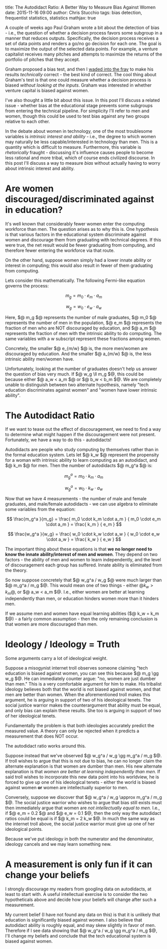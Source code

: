 title: The Autodidact Ratio: A Better Way to Measure Bias Against Women
date: 2015-11-16 09:00
author: Chris Stucchio
tags: bias detection, frequentist statistics, statistics
mathjax: true

A couple of weeks ago Paul Graham wrote a bit about the detection of bias - i.e., the question of whether a decision process favors some subgroup in a manner that reduces outputs. Specifically, the decision process receives a set of data points and renders a go/no go decision for each one. The goal is to maximize the output of the selected data points. For example, a venture capitalist receives many pitches and attempts to maximize the returns of the portfolio of pitches that they accept.

Graham proposed a bias test, and then I [waded into the fray](/blog/2015/paul_grahams_bias_test.html) to make his results *technically* correct - the best kind of correct. The cool thing about Graham's test is that one could measure whether a decision process is biased *without looking at the inputs*. Graham was interested in whether venture capital is biased against women.

I've also thought a little bit about this issue. In this post I'll discuss a related issue - whether bias at the educational stage prevents some subgroups from entering the technical pipeline. For simplicity I'll refer to men and women, though this could be used to test bias against any two groups relative to each other.

In the debate about women in technology, one of the most troublesome variables is *intrinsic interest and ability* - i.e., the degree to which women may naturally be less capable/interested in technology than men. This is a quantity which is difficult to measure. Furthermore, this variable is *rhetorically* fraught - discussing it's influence causes people to become less rational and more tribal, which of course ends civilized discourse. In this post I'll discuss a way to measure *bias* without actually having to worry about intrinsic interest and ability.

# Are women discouraged/discriminated against in education?

It's well known that considerably fewer women enter the computing workforce than men. The question arises as to why this is. One hypothesis is that various factors in the educational system discriminate against women and discourage them from graduating with technical degrees. If this were true, the net result would be fewer graduating from computing, and therefore fewer entering the workforce via that route.

On the other hand, suppose women simply had a lower innate ability or interest in computing; this would also result in fewer of them graduating from computing.

Lets consider this mathematically. The following Fermi-like equation governs the process:

$$ m_g = m_0 \cdot e_m \cdot a_m $$

$$ w_g = w_0 \cdot e_w \cdot a_w $$

Here, $@ m_g $@ represents the number of male graduates, $@ m_0 $@ represents the number of men in the population, $@ e_m $@ represents the fraction of men who are NOT discouraged by education, and $@ a_m $@ represents the fraction of men with the intrinsic ability to do computing. The same variables with a w subscript represent these fractions among women.

Concretely, the smaller $@ e_{m/w} $@ is, the more men/women are discouraged by education. And the smaller $@ a_{m/w} $@ is, the less intrinsic ability men/women have.

Unfortunately, looking at the number of graduates doesn't help us answer the question of bias very much. If $@ w_g \ll m_g $@, this could be because either $@ a_w < a_m $@ or $@ b_w < b_m $@. We are completely unable to distinguish between two alternate hypothesis, namely "tech education discriminates against women" and "women have lower intrinsic ability".

# The Autodidact Ratio

If we want to tease out the effect of discouragement, we need to find a way to determine what might happen if the discouragement were not present. Fortunately, we have a way to do this - autodidacts!

Autodidacts are people who study computing by themselves rather than in the formal education system. Lets let $@ k_w $@ represent the propensity for a woman with intrinsic ability to learn computing as an autodidact, and $@ k_m $@ for men. Then the number of autodidacts $@ m_g^a $@ is:

$$ m_g^a = m_0 \cdot k_m \cdot a_m $$

$$ w_g^a = w_0 \cdot k_w \cdot a_w $$

Now that we have 4 measurements - the number of male and female graduates, and male/female autodidacts - we can use algebra to eliminate some variables from the equation:

$$
\frac{m_g^a }{m_g} = \frac{ m_0 \cdot k_m \cdot a_m } { m_0 \cdot e_m \cdot a_m } = \frac{ k_m } { e_m }
$$

$$
\frac{w_g^a }{w_g} = \frac{ w_0 \cdot k_w \cdot a_w } { w_0 \cdot e_w \cdot a_w } = \frac{ k_w } { e_w }
$$

The important thing about these equations is that **we no longer need to know the innate ability/interest of men and women**. They depend on two factors - the ability of men and women to learn independently, and the level of discouragement each group has suffered. Innate ability is eliminated from the theory.

So now suppose concretely that $@ w_g^a / w_g $@ were much larger than $@ m_g^a / m_g $@. This would mean one of two things - either $@ k_w > k_m$@, or $@ a_w < a_m $@. I.e., either women are better at learning independently than men, or education hinders women more than it hinders men.

If we assume men and women have equal learning abilities ($@ k_w = k_m $@) - a fairly common assumption - then the only remaining conclusion is that women are more discouraged than men.

# Ideology / Ideology = Truth

Some arguments carry a lot of ideological weight.

Suppose a misogynist internet troll observes someone claiming "tech education is biased against women, you can see this because $@ m_g \gg w_g $@. He can immediately counter argue: "no, women are just dumber than men." This is a very comfortable argument for him to make. His tribalist ideology believes both that the world is not biased against women, and that men are better than women. When the aforementioned troll makes this argument, he is arguing in support of two of his ideological tenets. The social justice warrior makes the counterargument that ability must be equal, and only bias can explain these results. She too is arguing in support of two of her ideological tenets.

Fundamentally the problem is that both ideologies accurately predict the measured value. A theory can only be rejected when it predicts a measurement that does NOT occur.

The autodidact ratio works around this.

Suppose instead that we've observed $@ w_g^a / w_g \gg m_g^a / m_g $@. If troll wishes to argue that this is not due to bias, he can no longer claim the alternate explanation is that women are dumber than men. His new alternate explanation is that *women are better at learning independently than men.* If said troll wishes to incorporate this new data point into his worldview, he is forced to give up one of his ideological tenets - either the world is biased against women **or** women are intellectually superior to men.

Conversely, suppose we discover that $@ w_g^a / w_g \approx m_g^a / m_g $@. The social justice warrior who wishes to argue that bias still exists must then immediately argue that women are *not intellectually equal to men.* I.e., if $@ e_m = 0.2 $@ and $@ e_w = 0.1 $@, then the only way the autodidact ratios could be equal is if $@ k_m = 2 k_w $@. In much the same way as the internet troll above, the social justice warrior must give up one of her ideological points.

Because we've put ideology in both the numerator and the denominator, ideology cancels and we may learn something new.

# A measurement is only fun if it can change your beliefs

I strongly discourage my readers from googling data on autodidacts, at least to start with. A useful intellectual exercise is to consider the two hypotheticals above and decide how your beliefs will change after such a measurement.

My current belief (I have not found any data on this) is that it is unlikely that education is significantly biased against women. I also believe that autodidact ability is roughly equal, and may skew slightly in favor of men. Therefore if I see data showing that $@ w_g^a / w_g \gg m_g^a / m_g $@, I'll change my beliefs and conclude that the tech educational system is biased against women.
